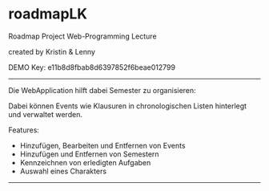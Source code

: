 # roadmapLK
Roadmap Project Web-Programming Lecture

created by Kristin & Lenny

DEMO Key: e11b8d8fbab8d6397852f6beae012799

*****************************************************************

Die WebApplication hilft dabei Semester zu organisieren:

Dabei können Events wie Klausuren in chronologischen Listen
hinterlegt und verwaltet werden.


Features:
  + Hinzufügen, Bearbeiten und Entfernen von Events
  + Hinzufügen und Entfernen von Semestern
  + Kennzeichnen von erledigten Aufgaben
  + Auswahl eines Charakters
  
*****************************************************************

